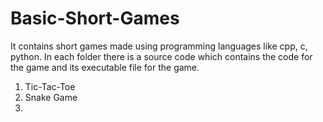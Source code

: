 # Basic-Short-Games

It contains short games made using programming languages like cpp, c, python.
In each folder there is a source code which contains the code for the game and its  executable file for the game.

1. Tic-Tac-Toe
2. Snake Game
3. 

